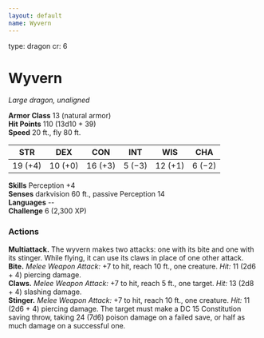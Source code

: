 ```yaml
---
layout: default
name: Wyvern
---
```

type: dragon
cr: 6

# Wyvern 
_Large dragon, unaligned_

**Armor Class** 13 (natural armor)    
**Hit Points** 110 (13d10 + 39)    
**Speed** 20 ft., fly 80 ft. 

| STR     | DEX     | CON     | INT     | WIS     | CHA     |
|---------|---------|---------|---------|---------|---------|
| 19 (+4) | 10 (+0) | 16 (+3) | 5 (−3)  | 12 (+1) | 6 (−2)  |

**Skills** Perception +4    
**Senses** darkvision 60 ft., passive Perception 14    
**Languages** --    
**Challenge** 6 (2,300 XP) 

### Actions 
**Multiattack.** The wyvern makes two attacks: one with its bite and one with its stinger. While flying, it can use its claws in place of one other attack.    
**Bite.** _Melee Weapon Attack:_ +7 to hit, reach 10 ft., one creature. _Hit:_ 11 (2d6 + 4) piercing damage.    
**Claws.** _Melee Weapon Attack:_ +7 to hit, reach 5 ft., one target. _Hit:_ 13 (2d8 + 4) slashing damage.    
**Stinger.** _Melee Weapon Attack:_ +7 to hit, reach 10 ft., one creature. _Hit:_ 11 (2d6 + 4) piercing damage. The target must make a DC 15 Constitution saving throw, taking 24 (7d6) poison damage on a failed save, or half as much damage on a successful one.